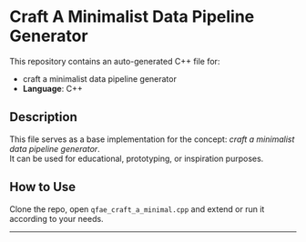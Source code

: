 # Craft A Minimalist Data Pipeline Generator

This repository contains an auto-generated C++ file for:

- craft a minimalist data pipeline generator
- **Language**: C++

## Description

This file serves as a base implementation for the concept: *craft a minimalist data pipeline generator*.  
It can be used for educational, prototyping, or inspiration purposes.

## How to Use

Clone the repo, open `qfae_craft_a_minimal.cpp` and extend or run it according to your needs.

---


